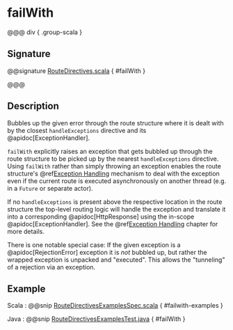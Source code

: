 # failWith

@@@ div { .group-scala }

## Signature

@@signature [RouteDirectives.scala](/pekko-http/src/main/scala/akka/http/scaladsl/server/directives/RouteDirectives.scala) { #failWith }

@@@

## Description

Bubbles up the given error through the route structure where it is dealt with by the closest `handleExceptions`
directive and its @apidoc[ExceptionHandler].

`failWith` explicitly raises an exception that gets bubbled up through the route structure to be picked up by the
nearest `handleExceptions` directive. Using `failWith` rather than simply throwing an exception enables the route
structure's @ref[Exception Handling](../../exception-handling.md) mechanism to deal with the exception even if the current route is executed
asynchronously on another thread (e.g. in a `Future` or separate actor).

If no `handleExceptions` is present above the respective location in the
route structure the top-level routing logic will handle the exception and translate it into a corresponding
@apidoc[HttpResponse] using the in-scope @apidoc[ExceptionHandler]. See the @ref[Exception Handling](../../exception-handling.md) chapter for more details.

There is one notable special case: If the given exception is a @apidoc[RejectionError] exception it is *not* bubbled up,
but rather the wrapped exception is unpacked and "executed". This allows the "tunneling" of a rejection via an
exception.

## Example

Scala
:  @@snip [RouteDirectivesExamplesSpec.scala](/docs/src/test/scala/docs/http/scaladsl/server/directives/RouteDirectivesExamplesSpec.scala) { #failwith-examples }

Java
:  @@snip [RouteDirectivesExamplesTest.java](/docs/src/test/java/docs/http/javadsl/server/directives/RouteDirectivesExamplesTest.java) { #failWith }
